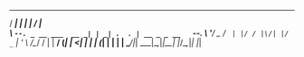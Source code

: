  _____                _   ___  ___            
/  ___|              | |  |  \/  |            
\ `--. _ __ ___  __ _| | _| .  . | __ _ _ __  
 `--. \ '__/ _ \/ _` | |/ / |\/| |/ _` | '_ \ 
/\__/ / | |  __/ (_| |   <| |  | | (_| | | | |
\____/|_|  \___|\__,_|_|\_\_|  |_/\__,_|_| |_|
                                              
                                              
